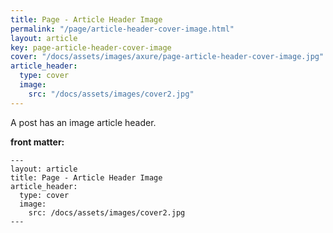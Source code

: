 ```yaml
---
title: Page - Article Header Image
permalink: "/page/article-header-cover-image.html"
layout: article
key: page-article-header-cover-image
cover: "/docs/assets/images/axure/page-article-header-cover-image.jpg"
article_header:
  type: cover
  image:
    src: "/docs/assets/images/cover2.jpg"
---
```


A post has an image article header.

<!--more-->

**front matter:**

    ---
    layout: article
    title: Page - Article Header Image
    article_header:
      type: cover
      image:
        src: /docs/assets/images/cover2.jpg
    ---

